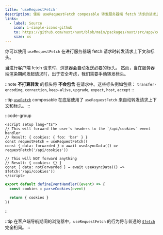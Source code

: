 ```yaml
---
title: 'useRequestFetch'
description: 使用 useRequestFetch composable 转发服务器端 fetch 请求的请求上下文和标头。
links:
  - label: Source
    icon: i-simple-icons-github
    to: https://github.com/nuxt/nuxt/blob/main/packages/nuxt/src/app/composables/ssr.ts
    size: xs
---
```


你可以使用 `useRequestFetch` 在进行服务器端 fetch 请求时转发请求上下文和标头。

当进行客户端 fetch 请求时，浏览器会自动发送必要的标头。
然而，当在服务器端渲染期间发起请求时，出于安全考虑，我们需要手动转发标头。

::note
**不打算转发** 的标头将 **不会包含** 在请求中。这些标头例如包括：
`transfer-encoding`, `connection`, `keep-alive`, `upgrade`, `expect`, `host`, `accept`
::

::tip
[`useFetch`](/docs/api/composables/use-fetch) composable 在底层使用了 `useRequestFetch` 来自动转发请求上下文和标头。
::

::code-group

```vue [pages/index.vue]
<script setup lang="ts">
// This will forward the user's headers to the `/api/cookies` event handler
// Result: { cookies: { foo: 'bar' } }
const requestFetch = useRequestFetch()
const { data: forwarded } = await useAsyncData(() => requestFetch('/api/cookies'))

// This will NOT forward anything
// Result: { cookies: {} }
const { data: notForwarded } = await useAsyncData(() => $fetch('/api/cookies')) 
</script>
```

```ts [server/api/cookies.ts]
export default defineEventHandler((event) => {
  const cookies = parseCookies(event)

  return { cookies }
})
```

::

::tip
在客户端导航期间的浏览器中，`useRequestFetch` 的行为将与普通的 [`$fetch`](/docs/api/utils/dollarfetch) 完全相同。
::
